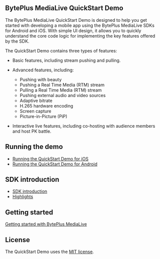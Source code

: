 ## BytePlus MediaLive QuickStart Demo

The BytePlus MediaLive QuickStart Demo is designed to help you get started with developing a mobile app using the BytePlus MediaLive SDKs for Android and iOS. With simple UI design, it allows you to quickly understand the core code logic for implementing the key features offered by the SDK.​

The QuickStart Demo contains three types of features:​

- Basic features, including stream pushing and pulling.​

- Advanced features, including:​
  - Pushing with beauty
  - Pushing a Real Time Media (RTM) stream​
  - Pulling a Real Time Media (RTM) stream​
  - Pushing external audio and video sources​
  - Adaptive bitrate​
  - H.265 hardware encoding​
  - Screen capture
  - Picture-in-Picture (PiP)​

- Interactive live features, including co-hosting with audience members and host PK battle.

## Running the demo

- [Running the QuickStart Demo for iOS](./iOS/README.md)
- [Running the QuickStart Demo for Android](./Android/README.md)

## SDK introduction

- [SDK introduction](https://docs.byteplus.com/en/byteplus-media-live/docs/introduction)
- [Highlights](https://docs.byteplus.com/en/byteplus-media-live/docs/highlights)


## Getting started

[Getting started with BytePlus MediaLive](https://docs.byteplus.com/en/byteplus-media-live/docs/getting-started)

## License
The QuickStart Demo uses the [MIT license](LICENSE).
